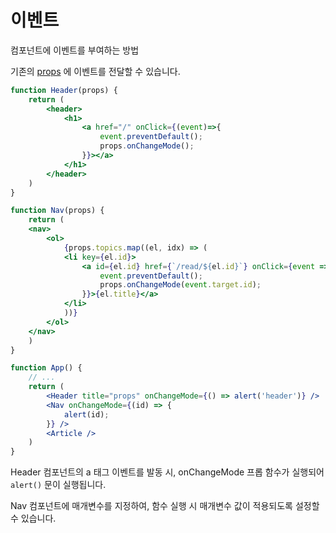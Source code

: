# 이벤트

컴포넌트에 이벤트를 부여하는 방법

기존의 [props](https://github.com/Hansan529/react-tutorial-2024/blob/main/props.md) 에 이벤트를 전달할 수 있습니다.

```jsx
function Header(props) {
    return (
        <header>
            <h1>
                <a href="/" onClick={(event)=>{
                    event.preventDefault();
                    props.onChangeMode();
                }}></a>
            </h1>
        </header>
    )
}

function Nav(props) {
    return (
    <nav>
        <ol>
            {props.topics.map((el, idx) => (
            <li key={el.id}>
                <a id={el.id} href={`/read/${el.id}`} onClick={event => {
                    event.preventDefault();
                    props.onChangeMode(event.target.id);
                }}>{el.title}</a>
            </li>
            ))}
        </ol>
    </nav>
    )
}

function App() {
    // ...
    return (
        <Header title="props" onChangeMode={() => alert('header')} />
        <Nav onChangeMode={(id) => {
            alert(id);
        }} />
        <Article />
    )
}
```

Header 컴포넌트의 a 태그 이벤트를 발동 시, onChangeMode 프롭 함수가 실행되어 `alert()` 문이 실행됩니다.

Nav 컴포넌트에 매개변수를 지정하여, 함수 실행 시 매개변수 값이 적용되도록 설정할 수 있습니다.